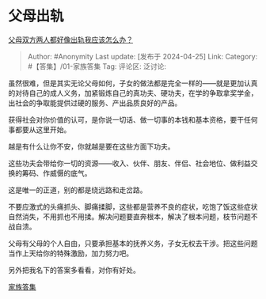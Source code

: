 # 父母出轨
[父母双方两人都好像出轨我应该怎么办？](https://www.zhihu.com/question/639139173/answer/3477650236)

> Author: #Anonymity
> Last update: [发布于 2024-04-25]
> Link:
> Category: #【答集】/01-家族答集 
> Tag: 
> 评论区:
> 泛讨论:

虽然很难，但是其实无论父母如何，子女的做法都是完全一样的——就是更加认真的对待自己的成人义务，加紧锻炼自己的真功夫、硬功夫，在学的争取拿奖学金，出社会的争取能提供过硬的服务、产出品质良好的产品。

获得社会对你价值的认可，是你说一切话、做一切事的本钱和基本资格，要干任何事都要从这里开始。

越是有什么让你不安，你就越是要在这些方面下功夫。

这些功夫会带给你一切的资源——收入、伙伴、朋友、伴侣、社会地位、做利益交换的筹码、作威慑的底气。

这是唯一的正道，别的都是绕远路和走岔路。

不要应激式的头痛抓头、脚痛揉脚，这些都是营养不良的症状，吃饱了饭这些症状自然消失，不用抓也不用揉。解决问题要直奔根本，解决了根本问题，枝节问题不战自溃。

父母有父母的个人自由，只要承担基本的抚养义务，子女无权去干涉。把这些问题当作上天给你的特殊激励，加力努力吧。

另外把我名下的答案多看看，对你有好处。

[家族答集](https://zhihu.com/collection/378738313)
